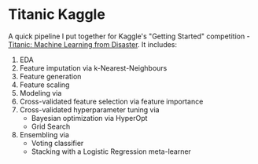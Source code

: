 # Titanic Kaggle
A quick pipeline I put together for Kaggle's "Getting Started" competition - [Titanic: Machine Learning from Disaster](https://www.kaggle.com/competitions/titanic/overview).
It includes:


1.   EDA
2.   Feature imputation via k-Nearest-Neighbours
3.   Feature generation
4.   Feature scaling
5.   Modeling via
6.   Cross-validated feature selection via feature importance
7.   Cross-validated hyperparameter tuning via
     * Bayesian optimization via HyperOpt
     * Grid Search
8.   Ensembling via
     * Voting classifier
     * Stacking with a Logistic Regression meta-learner
